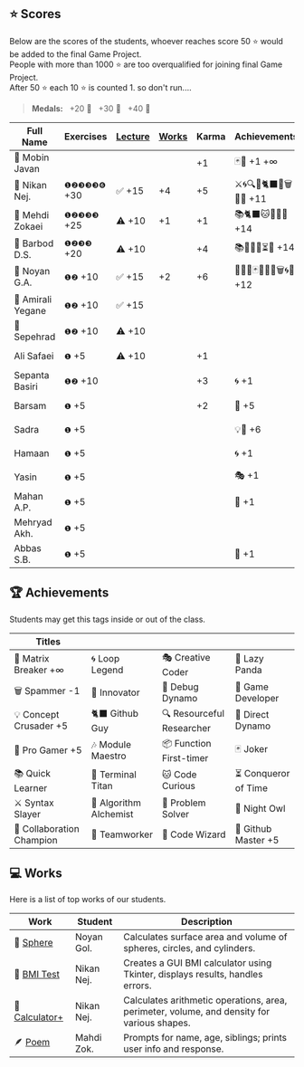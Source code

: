 ## ⭐ Scores

Below are the scores of the students, whoever reaches score 50 ⭐ would be added to the final Game Project.  
People with more than 1000 ⭐ are too overqualified for joining final Game Project.  
After 50 ⭐ each 10 ⭐ is counted 1. so don't run....

> **Medals:** &nbsp; +20 🥉 &nbsp; +30 🥈 &nbsp; +40 🥇

| Full Name         | Exercises    | [Lecture](/RESEARCH.md) | [Works](/works/) | Karma | Achievements             | Total                      |
| ----------------- | ------------ | ----------------------- | ---------------- | ----- | ------------------------ | -------------------------- |
| 🗿 Mobin Javan    |              |                         |                  | +1    | 🃏💊 +1 +∞               | $${\color{lightgreen}∞}$$  |
| 👾 Nikan Nej.     | `❶❷❸❸❸❻` +30 | ✅ +15                  | +4               | +5    | ⚔️🌀🔍🎯🐈‍⬛🔮🗑️🏀🎶 +11   | $${\color{lightgreen}51}$$ |
| 🥇 Mehdi Zokaei   | `❶❷❸❸❸` +25  | ⚠️ +10                  | +1               | +1    | 📚🐈‍⬛🐱🔮🐙🏀 +14         | $${\color{lightgreen}50}$$ |
| 🥇 Barbod D.S.    | `❶❷❸❸` +20   | ⚠️ +10                  |                  | +4    | 📚🤝🌀🏀⏳💡 +14         | $${\color{lightgreen}50}$$ |
| 🥇 Noyan G.A.     | `❶❷` +10     | ✅ +15                  | +2               | +6    | 🚀🤝🔮🃏👥🦉🏀🗑️🌀🐼 +12 | $${\color{lightgreen}45}$$ |
| 🥉 Amirali Yegane | `❶❷` +10     | ✅ +15                  |                  |       |                          | $${\color{lightgreen}25}$$ |
| 🥉 Sepehrad       | `❶❷` +10     | ⚠️ +10                  |                  |       |                          | $${\color{lightgreen}20}$$ |
| Ali Safaei        | `❶` +5       | ⚠️ +10                  |                  | +1    |                          | $${\color{lightgreen}16}$$ |
| Sepanta Basiri    | `❶❷` +10     |                         |                  | +3    | 🌀 +1                    | $${\color{lightgreen}14}$$ |
| Barsam            | `❶` +5       |                         |                  | +2    | 🏀 +5                    | $${\color{lightgreen}12}$$ |
| Sadra             | `❶` +5       |                         |                  |       | 💡🤝 +6                  | $${\color{lightgreen}11}$$ |
| Hamaan            | `❶` +5       |                         |                  |       | 🌀 +1                    | $${\color{lightgreen}6}$$  |
| Yasin             | `❶` +5       |                         |                  |       | 🎭 +1                    | $${\color{lightgreen}6}$$  |
| Mahan A.P.        | `❶` +5       |                         |                  |       | 🧩 +1                    | $${\color{lightgreen}5}$$  |
| Mehryad Akh.      | `❶` +5       |                         |                  |       |                          | $${\color{lightgreen}5}$$  |
| Abbas S.B.        | `❶` +5       |                         |                  |       | 🧩 +1                    | $${\color{lightgreen}5}$$  |

## 🏆 Achievements

Students may get this tags inside or out of the class.

| Titles                    |                        |                           |                      |
| ------------------------- | ---------------------- | ------------------------- | -------------------- |
| 💊 Matrix Breaker +∞      | 🌀 Loop Legend         | 🎭 Creative Coder         | 🐼 Lazy Panda        |
| 🗑️ Spammer -1             | 🚀 Innovator           | 🐛 Debug Dynamo           | 👾 Game Developer    |
| 💡 Concept Crusader +5    | 🐈‍⬛ Github Guy          | 🔍 Resourceful Researcher | 🎯 Direct Dynamo     |
| 🏀 Pro Gamer +5           | 🎶 Module Maestro      | 📦 Function First-timer   | 🃏 Joker             |
| 📚 Quick Learner          | 🔱 Terminal Titan      | 🐱 Code Curious           | ⏳ Conqueror of Time |
| ⚔️ Syntax Slayer          | 🧪 Algorithm Alchemist | 🧩 Problem Solver         | 🦉 Night Owl         |
| 🤝 Collaboration Champion | 👥 Teamworker          | 🔮 Code Wizard            | 🐙 Github Master +5  |

## 💻 Works

Here is a list of top works of our students.

| Work                                        | Student    | Description                                                                                |
| ------------------------------------------- | ---------- | ------------------------------------------------------------------------------------------ |
| 🔮 [Sphere](/works/noyan_sphere.py)         | Noyan Gol. | Calculates surface area and volume of spheres, circles, and cylinders.                     |
| 💪 [BMI Test](/works/nikan_bmi_gui.py)      | Nikan Nej. | Creates a GUI BMI calculator using Tkinter, displays results, handles errors.              |
| 🧮 [Calculator+](/works/nikan_calc_plus.py) | Nikan Nej. | Calculates arithmetic operations, area, perimeter, volume, and density for various shapes. |
| 🪶 [Poem](/works/mahdi_family.py)           | Mahdi Zok. | Prompts for name, age, siblings; prints user info and response.                            |
